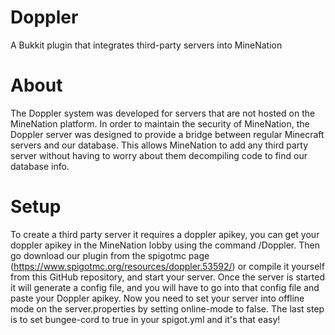 # Doppler
A Bukkit plugin that integrates third-party servers into MineNation

# About
The Doppler system was developed for servers that are not hosted on the MineNation platform. In order to maintain the security of MineNation, the Doppler server was designed to provide a bridge between regular Minecraft servers and our database. This allows MineNation to add any third party server without having to worry about them decompiling code to find our database info.

# Setup
To create a third party server it requires a doppler apikey, you can get your doppler apikey in the MineNation lobby using the command /Doppler. Then go download our plugin from the spigotmc page (https://www.spigotmc.org/resources/doppler.53592/) or compile it yourself from this GitHub repository, and start your server. Once the server is started it will generate a config file, and you will have to go into that config file and paste your Doppler apikey. Now you need to set your server into offline mode on the server.properties by setting online-mode to false. The last step is to set bungee-cord to true in your spigot.yml and it's that easy!
